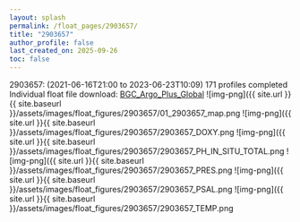 ```yaml
---
layout: splash
permalink: /float_pages/2903657/
title: "2903657"
author_profile: false
last_created_on: 2025-09-26
toc: false
---
```

 
2903657:  (2021-06-16T21:00 to 2023-06-23T10:09)
171 profiles completed
Individual float file download: [BGC_Argo_Plus_Global](https://ftp.soest.hawaii.edu/bgc_argo_plus/Individual_Floats/outliers_removed/2903657_Sprof_processed.nc)
![img-png]({{ site.url }}{{ site.baseurl }}/assets/images/float_figures/2903657/01_2903657_map.png
![img-png]({{ site.url }}{{ site.baseurl }}/assets/images/float_figures/2903657/2903657_DOXY.png
![img-png]({{ site.url }}{{ site.baseurl }}/assets/images/float_figures/2903657/2903657_PH_IN_SITU_TOTAL.png
![img-png]({{ site.url }}{{ site.baseurl }}/assets/images/float_figures/2903657/2903657_PRES.png
![img-png]({{ site.url }}{{ site.baseurl }}/assets/images/float_figures/2903657/2903657_PSAL.png
![img-png]({{ site.url }}{{ site.baseurl }}/assets/images/float_figures/2903657/2903657_TEMP.png
